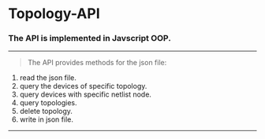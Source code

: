 # Topology-API

### The API is implemented in Javscript OOP.

<hr>

> The API provides methods for the json file:

1. read the json file.
2. query the devices of specific topology.
3. query devices with specific netlist node.
4. query topologies.
5. delete topology.
6. write in json file.

<hr>
